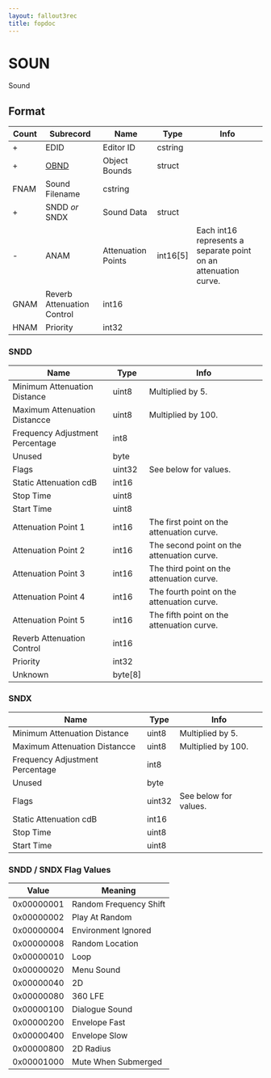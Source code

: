 ```yaml
---
layout: fallout3rec
title: fopdoc
---
```

SOUN
====

Sound

## Format

Count | Subrecord | Name | Type | Info
------|-------|------|------|-----
+ | EDID | Editor ID | cstring |
+ | [OBND](Subrecords/OBND.md) | Object Bounds | struct |
 | FNAM | Sound Filename | cstring |
+ | SNDD *or* SNDX | Sound Data | struct |
- | ANAM | Attenuation Points | int16[5] | Each int16 represents a separate point on an attenuation curve.
 | GNAM | Reverb Attenuation Control | int16 |
 | HNAM | Priority | int32 |

### SNDD

Name | Type | Info
-----|------|-----
Minimum Attenuation Distance | uint8 | Multiplied by 5.
Maximum Attenuation Distancce | uint8 | Multiplied by 100.
Frequency Adjustment Percentage | int8 |
Unused | byte |
Flags | uint32 | See below for values.
Static Attenuation cdB | int16 |
Stop Time | uint8 |
Start Time | uint8 |
Attenuation Point 1 | int16 | The first point on the attenuation curve.
Attenuation Point 2 | int16 | The second point on the attenuation curve.
Attenuation Point 3 | int16 | The third point on the attenuation curve.
Attenuation Point 4 | int16 | The fourth point on the attenuation curve.
Attenuation Point 5 | int16 | The fifth point on the attenuation curve.
Reverb Attenuation Control | int16 |
Priority | int32 |
Unknown | byte[8] |

### SNDX

Name | Type | Info
-----|------|-----
Minimum Attenuation Distance | uint8 | Multiplied by 5.
Maximum Attenuation Distancce | uint8 | Multiplied by 100.
Frequency Adjustment Percentage | int8 |
Unused | byte |
Flags | uint32 | See below for values.
Static Attenuation cdB | int16 |
Stop Time | uint8 |
Start Time | uint8 |

### SNDD / SNDX Flag Values

Value | Meaning
------|--------
0x00000001 | Random Frequency Shift
0x00000002 | Play At Random
0x00000004 | Environment Ignored
0x00000008 | Random Location
0x00000010 | Loop
0x00000020 | Menu Sound
0x00000040 | 2D
0x00000080 | 360 LFE
0x00000100 | Dialogue Sound
0x00000200 | Envelope Fast
0x00000400 | Envelope Slow
0x00000800 | 2D Radius
0x00001000 | Mute When Submerged
